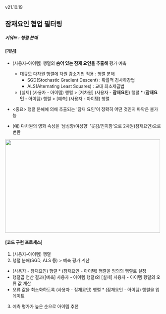 v21.10.19

## 잠재요인 협업 필터링
##### 키워드 : 행렬 분해


#### [개념]
- (사용자-아이템) 행렬의 **숨어 있는 잠재 요인을 추출해** 평가 예측
   - 대규모 다차원 행렬에 차원 감소기법 적용  : 행렬 분해
     - SGD(Stochastic Gradient Descent) : 확률적 경사하강법
     - ALS(Alternating Least Squares) : 교대 최소제곱법      
   - [실제] (사용자 - 아이템) 행렬 > [저차원] (사용자 - **잠재요인**) 행렬 * (**잠재요인** - 아이템) 행렬 > [예측] (사용자 - 아이템) 행렬

- <중요> 행렬 분해에 의해 추출되는 '잠재 요인'이 정확히 어떤 것인지 파악은 불가능

- (예) 다차원의 영화 속성을 '남성향/여성향' '웃김/진지함'으로 2차원(잠재요인)으로 변환 

<img src="https://user-images.githubusercontent.com/75558808/137860750-a6772e5d-5c19-4062-9e21-0a55404ffbfe.png"  width="500" height="300"/>



#### [코드 구현 프로세스]

1. (사용자-아이템) 행렬
2. 행렬 분해(SGD, ALS 등) > 예측 평가 계산
  - (사용자 - 잠재요인) 행렬 * (잠재요인 - 아이템) 행렬을 임의의 행렬로 설정
  - 행렬곱 연산 결과([예측] 사용자 - 아이템 행렬)와 [실제] 사용자 - 아이템 행렬의 오류 값 계산
  - 오류 값을 최소화하도록 (사용자 - 잠재요인) 행렬 * (잠재요인 - 아이템) 행렬을 업데이트
3. 예측 평가가 높은 순으로 아이템 추천
